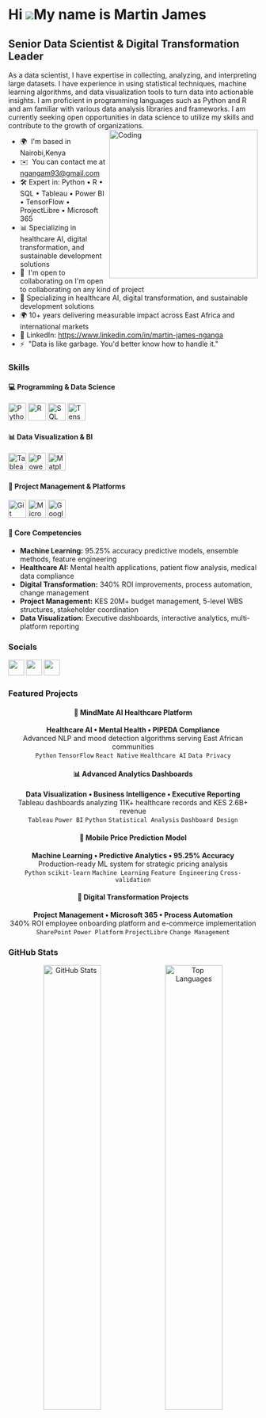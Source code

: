 Hi ![](https://user-images.githubusercontent.com/18350557/176309783-0785949b-9127-417c-8b55-ab5a4333674e.gif)My name is Martin James
====================================================================================================================================

Senior Data Scientist & Digital Transformation Leader
--------------

As a data scientist, I have expertise in collecting, analyzing, and interpreting large datasets. I have experience in using statistical techniques, machine learning algorithms, and data visualization tools to turn data into actionable insights. I am proficient in programming languages such as Python and R and am familiar with various data analysis libraries and frameworks. I am currently seeking open opportunities in data science to utilize my skills and contribute to the growth of organizations. <img align="right" alt="Coding" width="300" src="https://raw.githubusercontent.com/TheDudeThatCode/TheDudeThatCode/master/Assets/Developer.gif">

* 🌍  I'm based in Nairobi,Kenya
* ✉️  You can contact me at [ngangam93@gmail.com](mailto:ngangam93@gmail.com)
* 🛠️ Expert in: Python • R • SQL • Tableau • Power BI • TensorFlow • ProjectLibre • Microsoft 365
* 📊 Specializing in healthcare AI, digital transformation, and sustainable development solutions
* 🤝  I'm open to collaborating on I'm open to collaborating on any kind of project
* 🎯 Specializing in healthcare AI, digital transformation, and sustainable development solutions
* 🌍 10+ years delivering measurable impact across East Africa and international markets
* 🔗 LinkedIn: https://www.linkedin.com/in/martin-james-nganga
* ⚡  "Data is like garbage. You'd better know how to handle it."

### Skills

#### 💻 Programming & Data Science
<p align="left">
<a href="https://www.python.org/" target="_blank" rel="noreferrer"><img src="https://raw.githubusercontent.com/danielcranney/readme-generator/main/public/icons/skills/python-colored.svg" width="36" height="36" alt="Python" /></a>
<a href="https://www.r-project.org/" target="_blank" rel="noreferrer"><img src="https://raw.githubusercontent.com/danielcranney/readme-generator/main/public/icons/skills/r-colored.svg" width="36" height="36" alt="R" /></a>
<a href="https://www.mysql.com/" target="_blank" rel="noreferrer"><img src="https://raw.githubusercontent.com/danielcranney/readme-generator/main/public/icons/skills/mysql-colored.svg" width="36" height="36" alt="SQL" /></a>
<a href="https://www.tensorflow.org/" target="_blank" rel="noreferrer"><img src="https://raw.githubusercontent.com/danielcranney/readme-generator/main/public/icons/skills/tensorflow-colored.svg" width="36" height="36" alt="TensorFlow" /></a>
</p>

#### 📊 Data Visualization & BI
<p align="left">
<a href="https://www.tableau.com/" target="_blank" rel="noreferrer"><img src="https://cdn.worldvectorlogo.com/logos/tableau-software.svg" width="36" height="36" alt="Tableau" /></a>
<a href="https://powerbi.microsoft.com/" target="_blank" rel="noreferrer"><img src="https://www.vectorlogo.zone/logos/microsoft_powerbi/microsoft_powerbi-icon.svg" width="36" height="36" alt="Power BI" /></a>
<a href="https://matplotlib.org/" target="_blank" rel="noreferrer"><img src="https://raw.githubusercontent.com/danielcranney/readme-generator/main/public/icons/skills/matplotlib-colored.svg" width="36" height="36" alt="Matplotlib" /></a>
</p>

#### 🔧 Project Management & Platforms
<p align="left">
<a href="https://github.com/" target="_blank" rel="noreferrer"><img src="https://raw.githubusercontent.com/danielcranney/readme-generator/main/public/icons/skills/git-colored.svg" width="36" height="36" alt="Git" /></a>
<a href="https://www.microsoft.com/en-us/microsoft-365" target="_blank" rel="noreferrer"><img src="https://www.vectorlogo.zone/logos/microsoft/microsoft-icon.svg" width="36" height="36" alt="Microsoft 365" /></a>
<a href="https://cloud.google.com/" target="_blank" rel="noreferrer"><img src="https://www.vectorlogo.zone/logos/google_cloud/google_cloud-icon.svg" width="36" height="36" alt="Google Cloud" /></a>
</p>

#### 🎯 Core Competencies
- **Machine Learning:** 95.25% accuracy predictive models, ensemble methods, feature engineering
- **Healthcare AI:** Mental health applications, patient flow analysis, medical data compliance
- **Digital Transformation:** 340% ROI improvements, process automation, change management
- **Project Management:** KES 20M+ budget management, 5-level WBS structures, stakeholder coordination
- **Data Visualization:** Executive dashboards, interactive analytics, multi-platform reporting


### Socials

<p align="left"> <a href="https://www.github.com/M20Jay" target="_blank" rel="noreferrer"><img src="https://raw.githubusercontent.com/danielcranney/readme-generator/main/public/icons/socials/github.svg" width="32" height="32" /></a> <a href="https://www.linkedin.com/in/martin-james-nganga" target="_blank" rel="noreferrer"><img src="https://raw.githubusercontent.com/danielcranney/readme-generator/main/public/icons/socials/linkedin.svg" width="32" height="32" /></a> <a href="https://www.twitter.com/ngangam93" target="_blank" rel="noreferrer"><img src="https://raw.githubusercontent.com/danielcranney/readme-generator/main/public/icons/socials/twitter.svg" width="32" height="32" /></a></p>

### Featured Projects

<div width="100%" align="center">

#### 🏥 MindMate AI Healthcare Platform
**Healthcare AI • Mental Health • PIPEDA Compliance**  
Advanced NLP and mood detection algorithms serving East African communities  
`Python` `TensorFlow` `React Native` `Healthcare AI` `Data Privacy`

#### 📊 Advanced Analytics Dashboards  
**Data Visualization • Business Intelligence • Executive Reporting**  
Tableau dashboards analyzing 11K+ healthcare records and KES 2.6B+ revenue  
`Tableau` `Power BI` `Python` `Statistical Analysis` `Dashboard Design`

#### 📱 Mobile Price Prediction Model
**Machine Learning • Predictive Analytics • 95.25% Accuracy**  
Production-ready ML system for strategic pricing analysis  
`Python` `scikit-learn` `Machine Learning` `Feature Engineering` `Cross-validation`

#### 💼 Digital Transformation Projects
**Project Management • Microsoft 365 • Process Automation**  
340% ROI employee onboarding platform and e-commerce implementation  
`SharePoint` `Power Platform` `ProjectLibre` `Change Management`

</div>

### GitHub Stats
<p align="center">
<img src="https://github-readme-stats.vercel.app/api?username=M20Jay&show_icons=true&hide=&count_private=true&title_color=0891b2&text_color=ffffff&icon_color=0891b2&bg_color=1c1917&hide_border=true&show_icons=true" alt="GitHub Stats" width="48%" />
<img src="https://github-readme-stats.vercel.app/api/top-langs/?username=M20Jay&langs_count=6&title_color=0891b2&text_color=ffffff&icon_color=0891b2&bg_color=1c1917&hide_border=true&locale=en&custom_title=Top%20Languages" alt="Top Languages" width="48%" />
</p>
